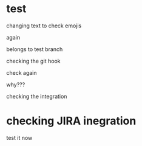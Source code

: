 # test
changing text to check emojis

again

belongs to test branch 

checking the git hook

check again

why???

checking the integration


# checking JIRA inegration

test it now
